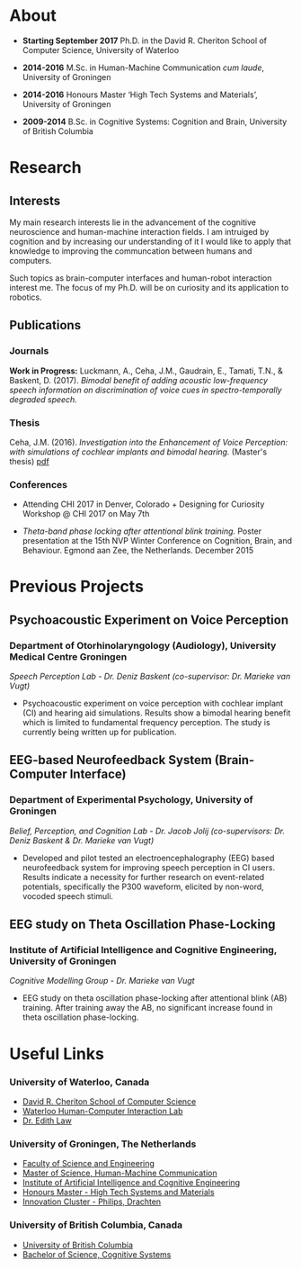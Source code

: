 # About
- **Starting September 2017**  Ph.D. in the David R. Cheriton School of Computer Science, University of Waterloo

- **2014-2016**  M.Sc. in Human-Machine Communication _cum laude_, University of Groningen 

- **2014-2016**  Honours Master ‘High Tech Systems and Materials’, University of Groningen

- **2009-2014**  B.Sc. in Cognitive Systems: Cognition and Brain, University of British Columbia


# Research
## Interests
My main research interests lie in the advancement of the cognitive neuroscience and human-machine interaction fields. I am intruiged by cognition and by increasing our understanding of it I would like to apply that knowledge to improving the communcation between humans and computers.

Such topics as brain-computer interfaces and human-robot interaction interest me. The focus of my Ph.D. will be on curiosity and its application to robotics.


## Publications
### Journals
**Work in Progress:**
Luckmann, A., Ceha, J.M., Gaudrain, E., Tamati, T.N., & Baskent, D. (2017). _Bimodal benefit of adding acoustic low-frequency speech information on discrimination of voice cues in spectro-temporally degraded speech._ 

### Thesis
Ceha, J.M. (2016). _Investigation into the Enhancement of Voice Perception: with simulations of cochlear implants and bimodal hearing._ (Master's thesis) [pdf](https://jceha.github.io/NewRepo/J.M.Ceha_MasterThesis2016.pdf)

### Conferences
- Attending CHI 2017 in Denver, Colorado + Designing for Curiosity Workshop @ CHI 2017 on May 7th

- _Theta-band phase locking after attentional blink training._ Poster presentation at the 15th NVP Winter Conference on Cognition, Brain, and Behaviour. Egmond aan Zee, the Netherlands. December 2015


# Previous Projects
## Psychoacoustic Experiment on Voice Perception
### Department of Otorhinolaryngology (Audiology), University Medical Centre Groningen
_Speech Perception Lab - Dr. Deniz Baskent (co-supervisor: Dr. Marieke van Vugt)_ 
- Psychoacoustic experiment on voice perception with cochlear implant (CI) and hearing aid simulations. Results show a bimodal hearing benefit which is limited to fundamental frequency perception. The study is currently being written up for publication.

## EEG-based Neurofeedback System (Brain-Computer Interface)
### Department of Experimental Psychology, University of Groningen
_Belief, Perception, and Cognition Lab - Dr. Jacob Jolij (co-supervisors: Dr. Deniz Baskent & Dr. Marieke van Vugt)_ 
- Developed and pilot tested an electroencephalography (EEG) based neurofeedback system for improving speech perception in CI users. Results indicate a necessity for further research on event-related potentials, specifically the P300 waveform, elicited by non-word, vocoded speech stimuli.

## EEG study on Theta Oscillation Phase-Locking
### Institute of Artificial Intelligence and Cognitive Engineering, University of Groningen
_Cognitive Modelling Group - Dr. Marieke van Vugt_ 
- EEG study on theta oscillation phase-locking after attentional blink (AB) training. After training away the AB, no significant increase found in theta oscillation phase-locking.

# Useful Links
### University of Waterloo, Canada
- [David R. Cheriton School of Computer Science](https://cs.uwaterloo.ca/)
- [Waterloo Human-Computer Interaction Lab](http://hci.uwaterloo.ca/)
- [Dr. Edith Law](http://edithlaw.ca/)

### University of Groningen, The Netherlands
- [Faculty of Science and Engineering](http://www.rug.nl/fse/)
- [Master of Science, Human-Machine Communication](http://www.rug.nl/masters/human-machine-communication/)
- [Institute of Artificial Intelligence and Cognitive Engineering](http://www.rug.nl/research/alice/)
- [Honours Master - High Tech Systems and Materials](http://www.rug.nl/education/honours-college/htsm-masterprogramme/)
- [Innovation Cluster - Philips, Drachten](https://en.icdrachten.nl/companies/philips)

### University of British Columbia, Canada
- [University of British Columbia](https://www.ubc.ca/)
- [Bachelor of Science, Cognitive Systems](http://cogsys.ubc.ca/)
